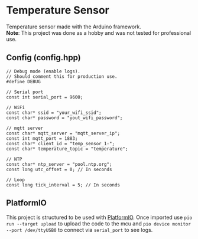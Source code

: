 # Temperature Sensor

Temperature sensor made with the Arduino framework.\
**Note**: This project was done as a hobby and was not tested for professional use.

## Config (config.hpp)

```
// Debug mode (enable logs).
// Should comment this for production use.
#define DEBUG

// Serial port
const int serial_port = 9600;

// WiFi
const char* ssid = "your_wifi_ssid";
const char* password = "yout_wifi_password";

// mqtt server
const char* mqtt_server = "mqtt_server_ip";
const int mqtt_port = 1883;
const char* client_id = "temp_sensor_1-";
const char* temperature_topic = "temperature";

// NTP
const char* ntp_server = "pool.ntp.org";
const long utc_offset = 0; // In seconds

// Loop
const long tick_interval = 5; // In seconds

```

## PlatformIO

This project is structured to be used with [PlatformIO](https://platformio.org/).
Once imported use `pio run --target upload` to upload the code to the mcu and `pio device monitor --port /dev/ttyUSB0` to connect via `serial_port` to see logs.
